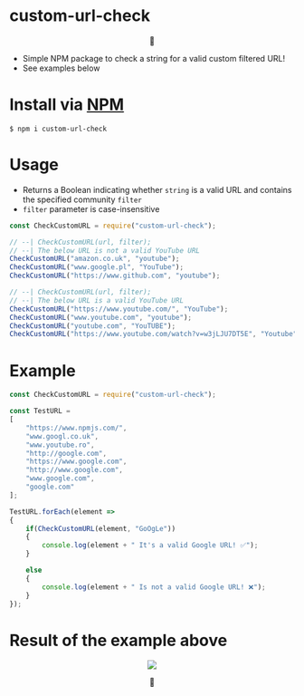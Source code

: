 # custom-url-check

<p align="center">🐜</p>

* Simple NPM package to check a string for a valid custom filtered URL!
* See examples below

# Install via [NPM](https://www.npmjs.com/package/custom-url-check)

`$ npm i custom-url-check `

# Usage

- Returns a Boolean indicating whether `string` is a valid URL and contains the specified community `filter`
- `filter` parameter is case-insensitive

```javascript
const CheckCustomURL = require("custom-url-check");

// --| CheckCustomURL(url, filter);
// --| The below URL is not a valid YouTube URL
CheckCustomURL("amazon.co.uk", "youtube");
CheckCustomURL("www.google.pl", "YouTube");
CheckCustomURL("https://www.github.com", "youtube");

// --| CheckCustomURL(url, filter);
// --| The below URL is a valid YouTube URL
CheckCustomURL("https://www.youtube.com/", "YouTube");
CheckCustomURL("www.youtube.com", "youtube");
CheckCustomURL("youtube.com", "YouTUBE");
CheckCustomURL("https://www.youtube.com/watch?v=w3jLJU7DT5E", "Youtube");
```

# Example

```javascript
const CheckCustomURL = require("custom-url-check");

const TestURL = 
[
    "https://www.npmjs.com/",
    "www.googl.co.uk",
    "www.youtube.ro",
    "http://google.com",
    "https://www.google.com",
    "http://www.google.com",
    "www.google.com",
    "google.com"
];

TestURL.forEach(element =>
{
    if(CheckCustomURL(element, "GoOgLe"))
    {
        console.log(element + " It's a valid Google URL! ✅");
    }

    else
    {
        console.log(element + " Is not a valid Google URL! ❌");
    }
});
```

# Result of the example above

<p align="center">
  <img src="https://i.imgur.com/2B0b4nQ.png"><br/>
</p>

<p align="center">🐜</p>
